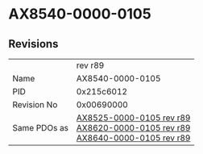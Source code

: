 # AX8540-0000-0105

## Revisions
<table>
<tr>
<td></td>
<td>rev r89</td>
</tr>
<tr>
<td>Name</td>
<td>AX8540-0000-0105</td>
</tr>
<tr>
<td>PID</td>
<td>0x215c6012</td>
</tr>
<tr>
<td>Revision No</td>
<td>0x00690000</td>
</tr>
<tr>
<td>Same PDOs as</td>
<td><a href="AX8525-0000-0105.md">AX8525-0000-0105 rev r89</a><br/><a href="AX8620-0000-0105.md">AX8620-0000-0105 rev r89</a><br/><a href="AX8640-0000-0105.md">AX8640-0000-0105 rev r89</a></td>
</tr>
</table>
